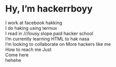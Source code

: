 <!DOCTYPE html>

 <h1> Hy, I’m hackerrboyy </h1>

<body> 
I work at facebook hakking <br>	
I do haking using termux <br>	
I read in ///lousy.slope.paid  hacker school  <br>	 
I’m currently learning HTML to hak nasa <br>	
I’m looking to collaborate on More hackers like me <br>	
How to reach me Just <br>	
Come here <!-- ///reclining.detergent.worker --> <br>	
hehehe 

</body>
</html>

